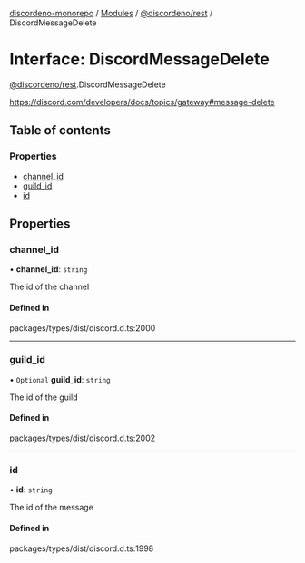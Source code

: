 [discordeno-monorepo](../README.md) / [Modules](../modules.md) / [@discordeno/rest](../modules/discordeno_rest.md) / DiscordMessageDelete

# Interface: DiscordMessageDelete

[@discordeno/rest](../modules/discordeno_rest.md).DiscordMessageDelete

https://discord.com/developers/docs/topics/gateway#message-delete

## Table of contents

### Properties

- [channel_id](discordeno_rest.DiscordMessageDelete.md#channel_id)
- [guild_id](discordeno_rest.DiscordMessageDelete.md#guild_id)
- [id](discordeno_rest.DiscordMessageDelete.md#id)

## Properties

### channel_id

• **channel_id**: `string`

The id of the channel

#### Defined in

packages/types/dist/discord.d.ts:2000

---

### guild_id

• `Optional` **guild_id**: `string`

The id of the guild

#### Defined in

packages/types/dist/discord.d.ts:2002

---

### id

• **id**: `string`

The id of the message

#### Defined in

packages/types/dist/discord.d.ts:1998
